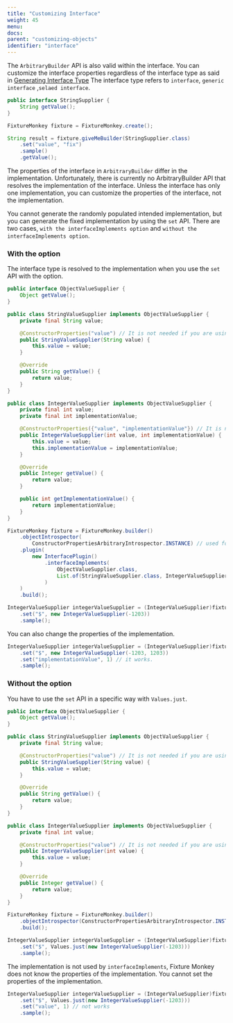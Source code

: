 ```yaml
---
title: "Customizing Interface"
weight: 45
menu:
docs:
parent: "customizing-objects"
identifier: "interface"
---
```


The `ArbitraryBuilder` API is also valid within the interface. 
You can customize the interface properties regardless of the interface type as said in [Generating Interface Type](../../generating-objects/generating-interface)
The interface type refers to `interface`, `generic interface` ,`selaed interface`.

```java
public interface StringSupplier {
	String getValue();
}

FixtureMonkey fixture = FixtureMonkey.create();

String result = fixture.giveMeBuilder(StringSupplier.class)
	.set("value", "fix")
	.sample()
	.getValue();
```

The properties of the interface in `ArbitraryBuilder` differ in the implementation.
Unfortunately, there is currently no ArbitraryBuilder API that resolves the implementation of the interface. 
Unless the interface has only one implementation, you can customize the properties of the interface, not the implementation.

You cannot generate the randomly populated intended implementation, but you can generate the fixed implementation by using the `set` API.
There are two cases, `with the interfaceImplements option` and `without the interfaceImplements option`.

### With the option
The interface type is resolved to the implementation when you use the `set` API with the option.

```java
public interface ObjectValueSupplier {
	Object getValue();
}

public class StringValueSupplier implements ObjectValueSupplier {
	private final String value;

	@ConstructorProperties("value") // It is not needed if you are using Lombok.
	public StringValueSupplier(String value) {
		this.value = value;
	}

	@Override
	public String getValue() {
		return value;
	}
}

public class IntegerValueSupplier implements ObjectValueSupplier {
	private final int value;
	private final int implementationValue;

	@ConstructorProperties({"value", "implementationValue"}) // It is not needed if you are using Lombok.
	public IntegerValueSupplier(int value, int implementationValue) {
		this.value = value;
		this.implementationValue = implementationValue;
	}

	@Override
	public Integer getValue() {
		return value;
	}

	public int getImplementationValue() {
		return implementationValue;
	}
}

FixtureMonkey fixture = FixtureMonkey.builder()
	.objectIntrospector(
		ConstructorPropertiesArbitraryIntrospector.INSTANCE) // used for instantiate implementations of ObjectValueSupplier
	.plugin(
		new InterfacePlugin()
			.interfaceImplements(
				ObjectValueSupplier.class,
				List.of(StringValueSupplier.class, IntegerValueSupplier.class)
            )
	)
	.build();

IntegerValueSupplier integerValueSupplier = (IntegerValueSupplier)fixture.giveMeBuilder(ObjectValueSupplier.class)
	.set("$", new IntegerValueSupplier(-1203))
	.sample();
```

You can also change the properties of the implementation.

```java
IntegerValueSupplier integerValueSupplier = (IntegerValueSupplier)fixture.giveMeBuilder(ObjectValueSupplier.class)
	.set("$", new IntegerValueSupplier(-1203, 1203))
	.set("implementationValue", 1) // it works.
	.sample();
```

### Without the option
You have to use the `set` API in a specific way with `Values.just`.

```java
public interface ObjectValueSupplier {
	Object getValue();
}

public class StringValueSupplier implements ObjectValueSupplier {
	private final String value;

	@ConstructorProperties("value") // It is not needed if you are using Lombok.
	public StringValueSupplier(String value) {
		this.value = value;
	}

	@Override
	public String getValue() {
		return value;
	}
}

public class IntegerValueSupplier implements ObjectValueSupplier {
	private final int value;

	@ConstructorProperties("value") // It is not needed if you are using Lombok.
	public IntegerValueSupplier(int value) {
		this.value = value;
	}

	@Override
	public Integer getValue() {
		return value;
	}
}

FixtureMonkey fixture = FixtureMonkey.builder()
	.objectIntrospector(ConstructorPropertiesArbitraryIntrospector.INSTANCE) // used for instantiate implementations of ObjectValueSupplier
	.build();

IntegerValueSupplier integerValueSupplier = (IntegerValueSupplier)fixture.giveMeBuilder(ObjectValueSupplier.class)
	.set("$", Values.just(new IntegerValueSupplier(-1203)))
	.sample();
```

The implementation is not used by `interfaceImplements`, Fixture Monkey does not know the properties of the implementation. You cannot set the properties of the implementation.

```java
IntegerValueSupplier integerValueSupplier = (IntegerValueSupplier)fixture.giveMeBuilder(ObjectValueSupplier.class)
    .set("$", Values.just(new IntegerValueSupplier(-1203)))
    .set("value", 1) // not works
    .sample();
```
